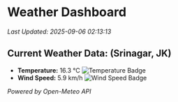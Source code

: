 
# Weather Dashboard

_Last Updated: 2025-09-06 02:13:13_

## Current Weather Data: (Srinagar, JK)
- **Temperature:** 16.3 °C ![Temperature Badge](https://img.shields.io/badge/Temperature-Low%20Temp-blue)
- **Wind Speed:** 5.9 km/h ![Wind Speed Badge](https://img.shields.io/badge/Wind%20Speed-Light%20Wind-blue)

*Powered by Open-Meteo API*
